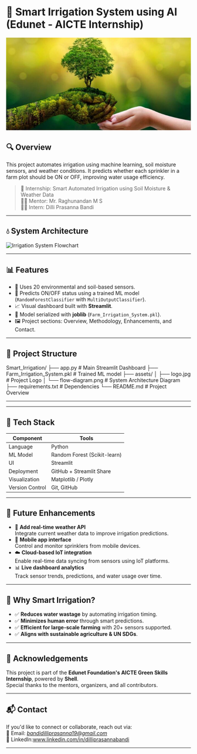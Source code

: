 # 🌿 Smart Irrigation System using AI (Edunet - AICTE Internship)

![Smart Irrigation Logo](assets/logo.jpg)

## 🔍 Overview
This project automates irrigation using machine learning, soil moisture sensors, and weather conditions. It predicts whether each sprinkler in a farm plot should be ON or OFF, improving water usage efficiency.

> 🚀 Internship: Smart Automated Irrigation using Soil Moisture & Weather Data  
> 👨‍🏫 Mentor: Mr. Raghunandan M S  
> 👨‍💻 Intern: Dilli Prasanna Bandi  

---

## 💧 System Architecture

![Irrigation System Flowchart](assets/flow-diagram.png)

---

## 📊 Features

- 🌱 Uses 20 environmental and soil-based sensors.
- 🤖 Predicts ON/OFF status using a trained ML model (`RandomForestClassifier` with `MultiOutputClassifier`).
- 📈 Visual dashboard built with **Streamlit**.
- 💾 Model serialized with **joblib** (`Farm_Irrigation_System.pkl`).
- 🖼️ Project sections: Overview, Methodology, Enhancements, and Contact.

---

## 📂 Project Structure

Smart_Irrigation/
├── app.py # Main Streamlit Dashboard
├── Farm_Irrigation_System.pkl # Trained ML model
├── assets/
│ ├── logo.jpg # Project Logo
│ └── flow-diagram.png # System Architecture Diagram
├── requirements.txt # Dependencies
└── README.md # Project Overview

---


---

## 🧠 Tech Stack

| Component      | Tools                         |
|----------------|-------------------------------|
| Language        | Python                        |
| ML Model        | Random Forest (Scikit-learn)  |
| UI              | Streamlit                     |
| Deployment      | GitHub + Streamlit Share      |
| Visualization   | Matplotlib / Plotly           |
| Version Control | Git, GitHub                   |

---

## 🚀 Future Enhancements

- 📡 **Add real-time weather API**  
  Integrate current weather data to improve irrigation predictions.
- 📲 **Mobile app interface**  
  Control and monitor sprinklers from mobile devices.
- ☁️ **Cloud-based IoT integration**  
  Enable real-time data syncing from sensors using IoT platforms.
- 📊 **Live dashboard analytics**  
  Track sensor trends, predictions, and water usage over time.

---

## 📌 Why Smart Irrigation?

- ✅ **Reduces water wastage** by automating irrigation timing.
- ✅ **Minimizes human error** through smart predictions.
- ✅ **Efficient for large-scale farming** with 20+ sensors supported.
- ✅ **Aligns with sustainable agriculture & UN SDGs**.

---

## 🙌 Acknowledgements

This project is part of the **Edunet Foundation's AICTE Green Skills Internship**, powered by **Shell**.  
Special thanks to the mentors, organizers, and all contributors.

---

## 📬 Contact

If you'd like to connect or collaborate, reach out via:  
📧 Email: *bandidilliprasanna19@gmail.com*  
🔗 LinkedIn:www.linkedin.com/in/dilliprasannabandi



---




